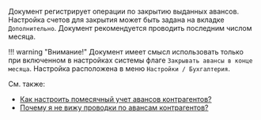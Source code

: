﻿Документ регистрирует операции по закрытию выданных авансов. Настройка счетов для закрытия может быть задана на вкладке `Дополнительно`. Документ рекомендуется проводить последним числом месяца.

!!! warning "Внимание!"
	Документ имеет смысл использовать только при включенном в настройках системы флаге `Закрывать авансы в конце месяца`. Настройка расположена в меню `Настройки / Бухгалтерия`.

См. также:

*   [Как настроить помесячный учет авансов контрагентов?](/faqaccounting#MonthlyAdvances)
*   [Почему я не вижу проводки по авансам контрагентов?](/faqaccounting#WhereIsAdvance)
